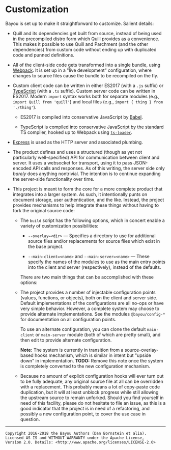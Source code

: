 Customization
=============

Bayou is set up to make it straightforward to customize. Salient details:

* Quill and its dependencies get built from source, instead of being used in
  the precompiled distro form which Quill provides as a convenience. This makes
  it possible to use Quill and Parchment (and the other dependencies) from
  custom code without ending up with duplicated code and punned definitions.

* All of the client-side code gets transformed into a single bundle, using
  [Webpack](https://webpack.github.io/). It is set up in a "live development"
  configuration, where changes to source files cause the bundle to be recompiled
  on the fly.

* Custom client code can be written in either ES2017 (with a `.js` suffix) or
  [TypeScript](https://www.typescriptlang.org/) (with a `.ts` suffix). Custom
  server code can be written in ES2017. Modern `import` syntax works both for
  separate modules (e.g., `import Quill from 'quill'`) and local files (e.g.,
  `import { thing } from './thing'`).

  * ES2017 is compiled into conservative JavaScript by
    [Babel](https://babeljs.io/).

  * TypeScript is compiled into conservative JavaScript by the standard
    TS compiler, hooked up to Webpack using
    [`ts-loader`](https://www.npmjs.com/package/ts-loader).

* [Express](https://expressjs.com/) is used as the HTTP server and associated
  plumbing.

* The product defines and uses a structured (though as yet not particularly
  well-specified) API for communication between client and server. It uses a
  websocket for transport, using it to pass JSON-encoded API calls and
  responses. As of this writing, the server side only _barely_ does anything
  nontrivial. The intention is to continue expanding the server-side
  functionality over time.

* This project is meant to form the core for a more complete product that
  integrates into a larger system. As such, it intentionally punts on document
  storage, user authentication, and the like. Instead, the project provides
  mechanisms to help integrate these things without having to fork the original
  source code:

  * The `build` script has the following options, which in concert enable a
    variety of customization possibilities:

    * `--overlay=<dir>` &mdash; Specifies a directory to use for additional
      source files and/or replacements for source files which exist in the base
      project.

    * `--main-client=<name>` and `--main-server=<name>` &mdash; These specify
      the names of the modules to use as the main entry points into the client
      and server (respectively), instead of the defaults.

    There are two main things that can be accomplished with these options:

  * The project provides a number of injectable configuration points (values,
    functions, or objects), both on the client and server side. Default
    implementations of the configurations are all no-ops or have very simple
    behavior. However, a complete system may choose to provide alternate
    implementations. See the modules `@bayou/config-*` for documentation on all
    configuration points.

    To use an alternate configuration, you can clone the default `main-client`
    or `main-server` module (both of which are pretty small), and then edit to
    provide alternate configuration.

    **Note:** The system is currently in transition from a source-overlay-based
    hooks mechanism, which is similar in intent but "upside down" in
    implementation. **TODO:** Remove this note once the system is completely
    converted to the new configuration mechanism.

  * Because no amount of explicit configuration hooks will ever turn out to be
    fully adequate, any original source file at all can be overridden with a
    replacement. This probably means a lot of copy-paste code duplication, but
    it will at least unblock progress while still allowing the upstream source
    to remain unforked. Should you find yourself in need of this facility,
    please do not hesitate to file an issue, as this is a good indicator that
    the project is in need of a refactoring, and possibly a new configuration
    point, to cover the use case in question.

- - - - - - - - - -

```
Copyright 2016-2018 the Bayou Authors (Dan Bornstein et alia).
Licensed AS IS and WITHOUT WARRANTY under the Apache License,
Version 2.0. Details: <http://www.apache.org/licenses/LICENSE-2.0>
```

